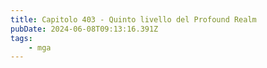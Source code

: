 ```yaml
---
title: Capitolo 403 - Quinto livello del Profound Realm
pubDate: 2024-06-08T09:13:16.391Z
tags:
    - mga
---
```




